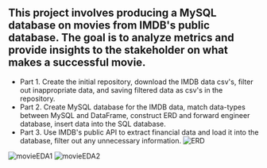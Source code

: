 ## This project involves producing a MySQL database on movies from IMDB's public database. The goal is to analyze metrics and provide insights to the stakeholder on what makes a successful movie.
- Part 1. Create the initial repository, download the IMDB data csv's, filter out inappropriate data, and saving filtered data as csv's in the repository. 
- Part 2. Create MySQL database for the IMDB data, match data-types between MySQL and DataFrame, construct ERD and forward engineer database, insert data into the SQL database.
- Part 3. Use IMDB's public API to extract financial data and load it into the database, filter out any unnecessary information. 
![ERD](https://github.com/parkerholds/ph-movie-data/assets/140461361/eff0f57d-6522-497e-8d24-033abf260f46)


![movieEDA1](https://github.com/parkerholds/ph-movie-data/assets/140461361/3c48878c-84d7-4ca9-9777-448c9c2216be)
![movieEDA2](https://github.com/parkerholds/ph-movie-data/assets/140461361/30e66785-a64d-49aa-bea2-e98cf117a44c)
